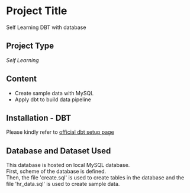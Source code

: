 # Project Title
Self Learning DBT with database

## Project Type
*Self Learning*


## Content
- Create sample data with MySQL
- Apply dbt to build data pipeline

## Installation - DBT

Please kindly refer to [official dbt setup page](https://docs.getdbt.com/docs/core/connect-data-platform/mysql-setup "Configuring dbt-mysql")

## Database and Dataset Used

This database is hosted on local MySQL database.  
First, scheme of the database is defined.  
Then, the file 'create.sql' is used to create tables in the database and the file 'hr_data.sql' is used to create sample data.
